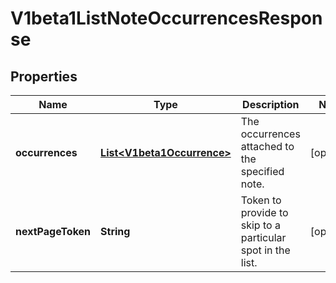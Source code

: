 
# V1beta1ListNoteOccurrencesResponse

## Properties
Name | Type | Description | Notes
------------ | ------------- | ------------- | -------------
**occurrences** | [**List&lt;V1beta1Occurrence&gt;**](V1beta1Occurrence.md) | The occurrences attached to the specified note. |  [optional]
**nextPageToken** | **String** | Token to provide to skip to a particular spot in the list. |  [optional]



